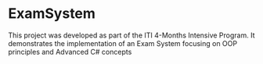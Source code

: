 # ExamSystem
This project was developed as part of the ITI 4-Months Intensive Program. It demonstrates the implementation of an Exam System focusing on OOP principles and Advanced C# concepts
